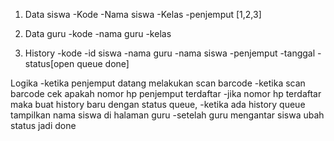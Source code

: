 1. Data siswa 
-Kode
-Nama siswa
-Kelas
-penjemput [1,2,3]

2. Data guru
-kode
-nama guru
-kelas

3. History
-kode
-id siswa
-nama guru
-nama siswa
-penjemput
-tanggal
-status[open queue done]

Logika
-ketika penjemput datang melakukan scan barcode
-ketika scan barcode cek apakah nomor hp penjemput terdaftar
-jika nomor hp terdaftar maka buat history baru dengan status queue, 
-ketika ada history queue tampilkan nama siswa di halaman guru
-setelah guru mengantar siswa ubah status jadi done

